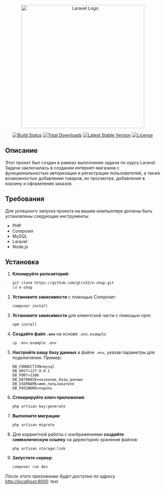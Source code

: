 <p align="center"><a href="https://laravel.com" target="_blank"><img src="https://raw.githubusercontent.com/laravel/art/master/logo-lockup/5%20SVG/2%20CMYK/1%20Full%20Color/laravel-logolockup-cmyk-red.svg" width="400" alt="Laravel Logo"></a></p>

<p align="center">
  <a href="https://github.com/laravel/framework/actions"><img src="https://github.com/laravel/framework/workflows/tests/badge.svg" alt="Build Status"></a>
  <a href="https://packagist.org/packages/laravel/framework"><img src="https://img.shields.io/packagist/dt/laravel/framework" alt="Total Downloads"></a>
  <a href="https://packagist.org/packages/laravel/framework"><img src="https://img.shields.io/packagist/v/laravel/framework" alt="Latest Stable Version"></a>
  <a href="https://packagist.org/packages/laravel/framework"><img src="https://img.shields.io/packagist/l/laravel/framework" alt="License"></a>
</p>

## Описание

Этот проект был создан в рамках выполнения задачи по курсу Laravel. Задача заключалась в создании интернет-магазина с функциональностью авторизации и регистрации пользователей, а также возможностью добавления товаров, их просмотра, добавления в корзину и оформления заказов.

## Требования

Для успешного запуска проекта на вашем компьютере должны быть установлены следующие инструменты:

- PHP
- Composer
- MySQL
- Laravel
- Node.js

## Установка

1. **Клонируйте репозиторий**:

    ```bash
    git clone https://github.com/gtrx32/e-shop.git
    cd e-shop
    ```

2. **Установите зависимости** с помощью Composer:

    ```bash
    composer install
    ```

3. **Установите зависимости** для клиентской части с помощью npm:

    ```bash
    npm install
    ```

4. **Создайте файл `.env`** на основе `.env.example`:

    ```bash
    cp .env.example .env
    ```

5. **Настройте вашу базу данных** в файле `.env`, указав параметры для подключения. Пример:

    ```plaintext
    DB_CONNECTION=mysql
    DB_HOST=127.0.0.1
    DB_PORT=3306
    DB_DATABASE=название_базы_данных
    DB_USERNAME=имя_пользователя
    DB_PASSWORD=пароль
    ```

6. **Сгенерируйте ключ приложения**:

    ```bash
    php artisan key:generate
    ```


7. **Выполните миграции**:

    ```bash
    php artisan migrate
    ```

8. Для корректной работы с изображениями **создайте символическую ссылку** на директорию хранения файлов:

    ```bash
    php artisan storage:link
    ```

9. **Запустите сервер**:

    ```bash
    composer run dev
    ```

*После этого приложение будет доступно по адресу [http://localhost:8000](http://localhost:8000).*
test
